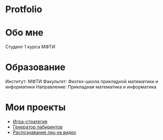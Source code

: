 # Protfolio
# Обо мне
Студент 1 курса МФТИ
# Образование
Институт: МФТИ
Факультет: Физтех-школа прикладной математики и информатики
Направление: Прикладная математика и информатика
# Мои проекты
* [Игра-стратегия](https://github.com/ArtemVasilevMIPT/GameProject)
* [Генератор лабиринтов](https://github.com/ArtemVasilevMIPT/SimpleMazeGeneration)
* [Распознавание лиц на видео](https://github.com/ArtemVasilevMIPT/SimpleFaceDetection)
